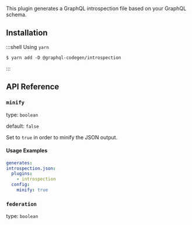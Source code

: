This plugin generates a GraphQL introspection file based on your GraphQL schema.

## Installation

:::shell Using `yarn`

    $ yarn add -D @graphql-codegen/introspection

:::

## API Reference

### `minify`

type: `boolean`

default: `false`

Set to `true` in order to minify the JSON output.

#### Usage Examples

```yml
generates:
introspection.json:
  plugins:
    - introspection
  config:
    minify: true
```


### `federation`

type: `boolean`





